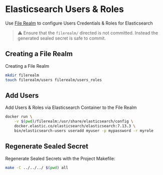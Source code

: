 # Elasticsearch Users & Roles

Use [File Realm](https://www.elastic.co/guide/en/cloud-on-k8s/master/k8s-users-and-roles.html#k8s_file_realm)
to configure Users Credentials & Roles for Elasticsearch

> :warning: Ensure that the `filerealm/` directed is not committed.
> Instead the generated sealed secret is safe to commit.

## Creating a File Realm
Creating a File Realm

```sh
mkdir filerealm
touch filerealm/users filerealm/users_roles
```


## Add Users
Add Users & Roles via Elasticsearch Container to the File Realm

```sh
docker run \
    -v $(pwd)/filerealm:/usr/share/elasticsearch/config \
    docker.elastic.co/elasticsearch/elasticsearch:7.13.3 \
    bin/elasticsearch-users useradd myuser -p mypassword -r myrole
```

## Regenerate Sealed Secret
Regenerate Sealed Secrets with the Project Makefile:

```sh
make -C ../../../ $(pwd) all
```

